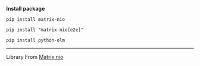 **Install package**

```pip install matrix-nio```

```pip install "matrix-nio[e2e]"```

```pip install python-olm```

------------------

Library From [Matrix nio](https://matrix-nio.readthedocs.io/en/latest/index.html)